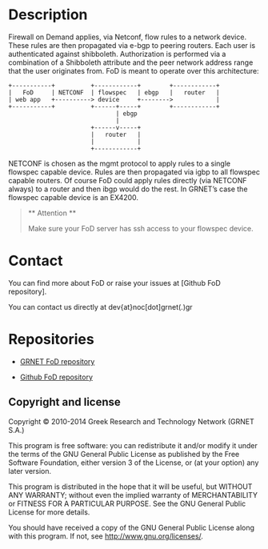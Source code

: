 # Description

Firewall on Demand applies, via Netconf, flow rules to a network device.
These rules are then propagated via e-bgp to peering routers. Each user
is authenticated against shibboleth. Authorization is performed via a
combination of a Shibboleth attribute and the peer network address range
that the user originates from. FoD is meant to operate over this
architecture:

    +-----------+          +------------+        +------------+
    |   FoD     | NETCONF  | flowspec   | ebgp   |   router   |
    | web app   +----------> device     +-------->            |
    +-----------+          +------+-----+        +------------+
                                  | ebgp
                                  |
                           +------v-----+
                           |   router   |
                           |            |
                           +------------+

NETCONF is chosen as the mgmt protocol to apply rules to a single
flowspec capable device. Rules are then propagated via igbp to all
flowspec capable routers. Of course FoD could apply rules directly (via
NETCONF always) to a router and then ibgp would do the rest. In GRNET’s
case the flowspec capable device is an EX4200.

> ** Attention **
>
> Make sure your FoD server has ssh access to your flowspec device.

# Contact

You can find more about FoD or raise your issues at [Github FoD
repository].

You can contact us directly at dev{at}noc[dot]grnet(.)gr

# Repositories

  - [GRNET FoD repository](https://code.grnet.gr/projects/flowspy)

  - [Github FoD repository](https://github.com/grnet/flowspy)


## Copyright and license

Copyright © 2010-2014 Greek Research and Technology Network (GRNET S.A.)

This program is free software: you can redistribute it and/or modify
it under the terms of the GNU General Public License as published by
the Free Software Foundation, either version 3 of the License, or
(at your option) any later version.

This program is distributed in the hope that it will be useful,
but WITHOUT ANY WARRANTY; without even the implied warranty of
MERCHANTABILITY or FITNESS FOR A PARTICULAR PURPOSE.  See the
GNU General Public License for more details.

You should have received a copy of the GNU General Public License
along with this program.  If not, see <http://www.gnu.org/licenses/>.


